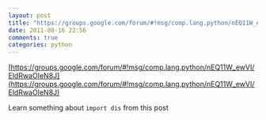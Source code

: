 ```yaml
---
layout: post
title: "https://groups.google.com/forum/#!msg/comp.lang.python/nEQ11W_ewVI/EldRwaOIeN8J"
date: 2011-08-16 22:56
comments: true
categories: python
---
```

[https://groups.google.com/forum/#!msg/comp.lang.python/nEQ11W_ewVI/EldRwaOIeN8J](https://groups.google.com/forum/#!msg/comp.lang.python/nEQ11W_ewVI/EldRwaOIeN8J)


Learn something about ``import dis`` from this post

